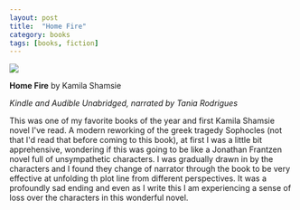 ```yaml
---
layout: post
title:  "Home Fire"
category: books
tags: [books, fiction]
---
```


<a target="_blank"  href="https://www.amazon.com/gp/product/0735217688/ref=as_li_tl?ie=UTF8&camp=1789&creative=9325&creativeASIN=0735217688&linkCode=as2&tag=42models-20&linkId=bf6789d882714a40c765205e88ceb5e2"><img border="0" src="//ws-na.amazon-adsystem.com/widgets/q?_encoding=UTF8&MarketPlace=US&ASIN=0735217688&ServiceVersion=20070822&ID=AsinImage&WS=1&Format=_SL160_&tag=42models-20" ></a><img src="//ir-na.amazon-adsystem.com/e/ir?t=42models-20&l=am2&o=1&a=0735217688" width="1" height="1" border="0" alt="" style="border:none !important; margin:0px !important;" />

**Home Fire** by Kamila Shamsie

*Kindle and Audible Unabridged, narrated by Tania Rodrigues*

This was one of my favorite books of the year and first Kamila Shamsie novel I've read. A modern reworking of the greek tragedy Sophocles (not that I'd read that before coming to this book), at first I was a little bit apprehensive, wondering if this was going to be like a Jonathan Frantzen novel full of unsympathetic characters. I was gradually drawn in by the characters and I found they change of narrator through the book to be very effective at unfolding th plot line from different perspectives. It was a profoundly sad ending and even as I write this I am experiencing a sense of loss over the characters in this wonderful novel.
